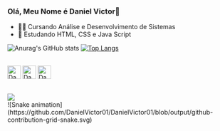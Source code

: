 ### Olá, Meu Nome é Daniel Victor👋

- 👨‍💻 Cursando Análise e Desenvolvimento de Sistemas
- 📕 Estudando HTML, CSS e Java Script

![Anurag's GitHub stats](https://github-readme-stats.vercel.app/api?username=DanielVictor01&show_icons=true&theme=dark)
[![Top Langs](https://github-readme-stats.vercel.app/api/top-langs/?username=DanielVictor01&layout=compact&theme=dark)](https://github.com/anuraghazra/github-readme-stats)
<div>
  <div style="display: inline_block"><br>
    <img aling="center" alt="DanielHTML" height="30" width"40" src="https://cdn.jsdelivr.net/gh/devicons/devicon/icons/html5/html5-original.svg" />
            <img aling="center" alt="DanielHTML" height="30" width"40" src="https://cdn.jsdelivr.net/gh/devicons/devicon/icons/css3/css3-original.svg" />
          <img aling="center" alt="DanielJS" height="30" width"40" src="https://cdn.jsdelivr.net/gh/devicons/devicon/icons/javascript/javascript-original.svg" />
  </div>
  
  ##
  
  <div>
    <a href= "https://www.linkedin.com/in/daniel-victor-103038209/" target="blank"><img src=https://img.shields.io/badge/LinkedIn-0077B5?style=for-the-badge&logo=linkedin&logoColor=white target="blank"></a>

<div aling="center">
 ![Snake animation](https://github.com/DanielVictor01/DanielVictor01/blob/output/github-contribution-grid-snake.svg)
   </div>
